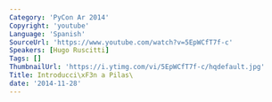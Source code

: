 ```yaml
---
Category: 'PyCon Ar 2014'
Copyright: 'youtube'
Language: 'Spanish'
SourceUrl: 'https://www.youtube.com/watch?v=5EpWCfT7f-c'
Speakers: [Hugo Ruscitti]
Tags: []
ThumbnailUrl: 'https://i.ytimg.com/vi/5EpWCfT7f-c/hqdefault.jpg'
Title: Introducci\xF3n a Pilas\
date: '2014-11-28'
---
```

